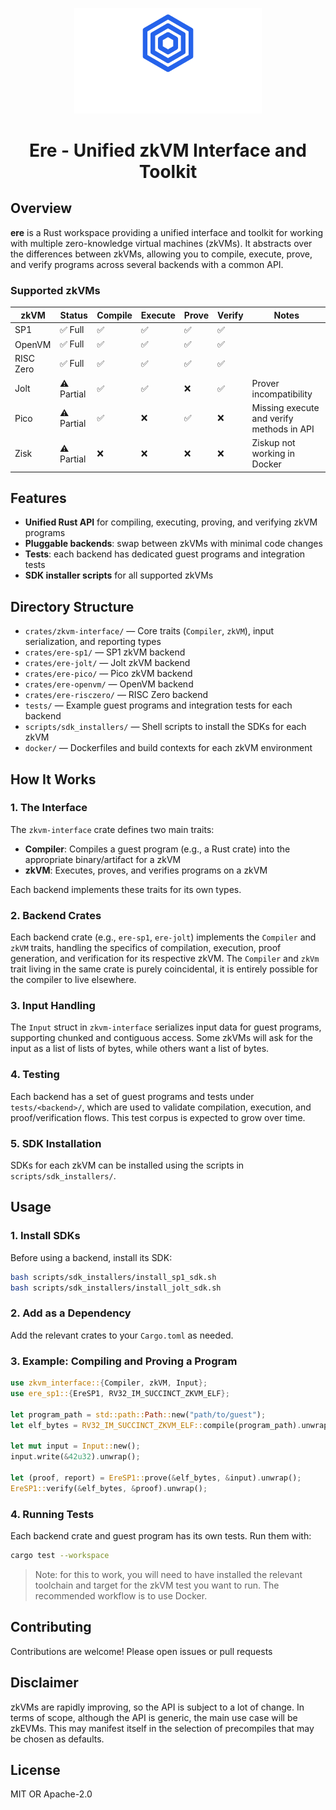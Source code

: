 <p align="center">
  <img src="assets/logo-blue-white.svg" alt="Ere" width="300"/>
</p>

<h1 align="center">Ere - Unified zkVM Interface and Toolkit </h1>

## Overview

**ere** is a Rust workspace providing a unified interface and toolkit for working with multiple zero-knowledge virtual machines (zkVMs). It abstracts over the differences between zkVMs, allowing you to compile, execute, prove, and verify programs across several backends with a common API.

### Supported zkVMs

| zkVM | Status | Compile | Execute | Prove | Verify | Notes |
|------|--------|---------|---------|-------|--------|-------|
| SP1 | ✅ Full | ✅ | ✅ | ✅ | ✅ | |
| OpenVM | ✅ Full | ✅ | ✅ | ✅ | ✅ | |
| RISC Zero | ✅ Full | ✅ | ✅ | ✅ | ✅ | |
| Jolt | ⚠️ Partial | ✅ | ✅ | ❌ | ✅ | Prover incompatibility |
| Pico | ⚠️ Partial | ✅ | ❌ | ✅ | ❌ | Missing execute and verify methods in API |
| Zisk | ⚠️ Partial | ❌ | ❌ | ❌ | ❌ | Ziskup not working in Docker |

## Features

- **Unified Rust API** for compiling, executing, proving, and verifying zkVM programs
- **Pluggable backends**: swap between zkVMs with minimal code changes
- **Tests**: each backend has dedicated guest programs and integration tests
- **SDK installer scripts** for all supported zkVMs

## Directory Structure

- `crates/zkvm-interface/` — Core traits (`Compiler`, `zkVM`), input serialization, and reporting types
- `crates/ere-sp1/` — SP1 zkVM backend
- `crates/ere-jolt/` — Jolt zkVM backend
- `crates/ere-pico/` — Pico zkVM backend
- `crates/ere-openvm/` — OpenVM backend
- `crates/ere-risczero/` — RISC Zero backend
- `tests/` — Example guest programs and integration tests for each backend
- `scripts/sdk_installers/` — Shell scripts to install the SDKs for each zkVM
- `docker/` — Dockerfiles and build contexts for each zkVM environment

## How It Works

### 1. The Interface

The `zkvm-interface` crate defines two main traits:

- **Compiler**: Compiles a guest program (e.g., a Rust crate) into the appropriate binary/artifact for a zkVM
- **zkVM**: Executes, proves, and verifies programs on a zkVM

Each backend implements these traits for its own types.

### 2. Backend Crates

Each backend crate (e.g., `ere-sp1`, `ere-jolt`) implements the `Compiler` and `zkVM` traits, handling the specifics of compilation, execution, proof generation, and verification for its respective zkVM. The `Compiler` and `zkVm` trait living in the same crate is purely coincidental, it is entirely possible for the compiler to live elsewhere.

### 3. Input Handling

The `Input` struct in `zkvm-interface` serializes input data for guest programs, supporting chunked and contiguous access. Some zkVMs will ask for the input as a list of lists of bytes, while others want a list of bytes.

### 4. Testing

Each backend has a set of guest programs and tests under `tests/<backend>/`, which are used to validate compilation, execution, and proof/verification flows. This test corpus is expected to grow over time.

### 5. SDK Installation

SDKs for each zkVM can be installed using the scripts in `scripts/sdk_installers/`.

## Usage

### 1. Install SDKs

Before using a backend, install its SDK:

```sh
bash scripts/sdk_installers/install_sp1_sdk.sh
bash scripts/sdk_installers/install_jolt_sdk.sh
```

### 2. Add as a Dependency

Add the relevant crates to your `Cargo.toml` as needed.

### 3. Example: Compiling and Proving a Program

```rust
use zkvm_interface::{Compiler, zkVM, Input};
use ere_sp1::{EreSP1, RV32_IM_SUCCINCT_ZKVM_ELF};

let program_path = std::path::Path::new("path/to/guest");
let elf_bytes = RV32_IM_SUCCINCT_ZKVM_ELF::compile(program_path).unwrap();

let mut input = Input::new();
input.write(&42u32).unwrap();

let (proof, report) = EreSP1::prove(&elf_bytes, &input).unwrap();
EreSP1::verify(&elf_bytes, &proof).unwrap();
```

### 4. Running Tests

Each backend crate and guest program has its own tests. Run them with:

```sh
cargo test --workspace
```

> Note: for this to work, you will need to have installed the relevant toolchain and target for the zkVM test you want to run. The recommended workflow is to use Docker.

## Contributing

Contributions are welcome! Please open issues or pull requests

## Disclaimer

zkVMs are rapidly improving, so the API is subject to a lot of change. In terms of scope, although the API is generic, the main use case will be zkEVMs. This may manifest itself in the selection of precompiles that
may be chosen as defaults.

## License

MIT OR Apache-2.0
